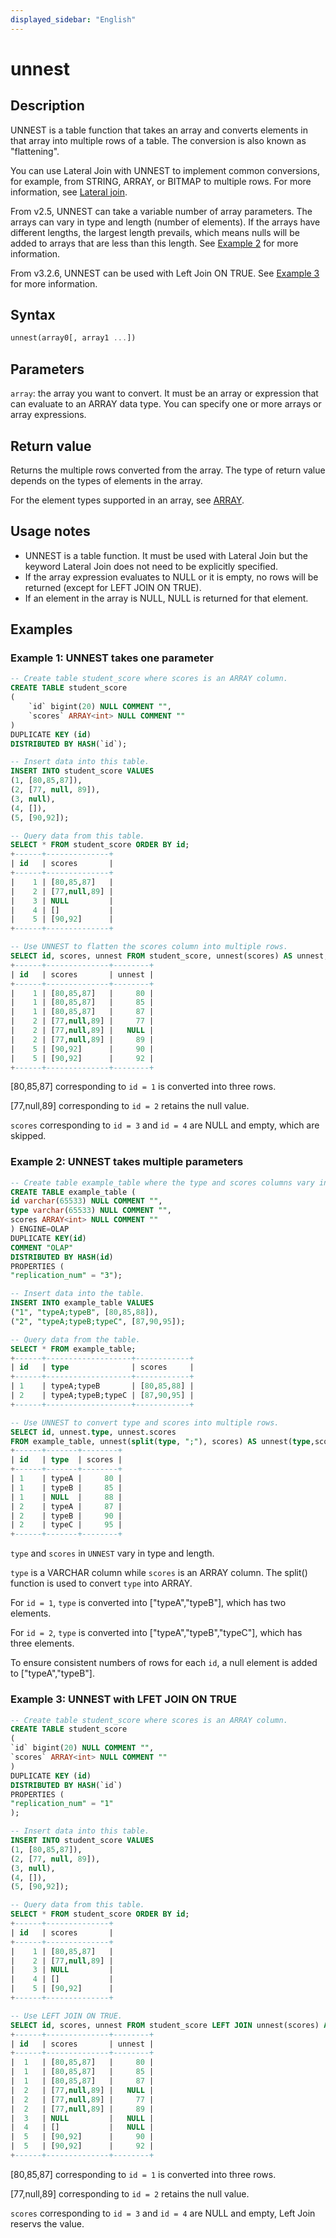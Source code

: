 ```yaml
---
displayed_sidebar: "English"
---
```


# unnest

## Description

UNNEST is a table function that takes an array and converts elements in that array into multiple rows of a table. The conversion is also known as "flattening".

You can use Lateral Join with UNNEST to implement common conversions, for example, from STRING, ARRAY, or BITMAP to multiple rows. For more information, see [Lateral join](../../../using_starrocks/Lateral_join.md).

From v2.5, UNNEST can take a variable number of array parameters. The arrays can vary in type and length (number of elements). If the arrays have different lengths, the largest length prevails, which means nulls will be added to arrays that are less than this length. See [Example 2](#example-2-unnest-takes-multiple-parameters) for more information.

From v3.2.6, UNNEST can be used with Left Join ON TRUE. See [Example 3](#example-3-unnest-left-join-on-true) for more information.

## Syntax

```Haskell
unnest(array0[, array1 ...])
```

## Parameters

`array`: the array you want to convert. It must be an array or expression that can evaluate to an ARRAY data type. You can specify one or more arrays or array expressions.

## Return value

Returns the multiple rows converted from the array. The type of return value depends on the types of elements in the array.

For the element types supported in an array, see [ARRAY](../../data-types/semi_structured/Array.md).

## Usage notes

- UNNEST is a table function. It must be used with Lateral Join but the keyword Lateral Join does not need to be explicitly specified.
- If the array expression evaluates to NULL or it is empty, no rows will be returned (except for LEFT JOIN ON TRUE).
- If an element in the array is NULL, NULL is returned for that element.

## Examples

### Example 1: UNNEST takes one parameter

```SQL
-- Create table student_score where scores is an ARRAY column.
CREATE TABLE student_score
(
    `id` bigint(20) NULL COMMENT "",
    `scores` ARRAY<int> NULL COMMENT ""
)
DUPLICATE KEY (id)
DISTRIBUTED BY HASH(`id`);

-- Insert data into this table.
INSERT INTO student_score VALUES
(1, [80,85,87]),
(2, [77, null, 89]),
(3, null),
(4, []),
(5, [90,92]);

-- Query data from this table.
SELECT * FROM student_score ORDER BY id;
+------+--------------+
| id   | scores       |
+------+--------------+
|    1 | [80,85,87]   |
|    2 | [77,null,89] |
|    3 | NULL         |
|    4 | []           |
|    5 | [90,92]      |
+------+--------------+

-- Use UNNEST to flatten the scores column into multiple rows.
SELECT id, scores, unnest FROM student_score, unnest(scores) AS unnest;
+------+--------------+--------+
| id   | scores       | unnest |
+------+--------------+--------+
|    1 | [80,85,87]   |     80 |
|    1 | [80,85,87]   |     85 |
|    1 | [80,85,87]   |     87 |
|    2 | [77,null,89] |     77 |
|    2 | [77,null,89] |   NULL |
|    2 | [77,null,89] |     89 |
|    5 | [90,92]      |     90 |
|    5 | [90,92]      |     92 |
+------+--------------+--------+
```

[80,85,87] corresponding to `id = 1` is converted into three rows.

[77,null,89] corresponding to `id = 2` retains the null value.

`scores` corresponding to  `id = 3` and `id = 4` are NULL and empty, which are skipped.

### Example 2: UNNEST takes multiple parameters

```SQL
-- Create table example_table where the type and scores columns vary in type.
CREATE TABLE example_table (
id varchar(65533) NULL COMMENT "",
type varchar(65533) NULL COMMENT "",
scores ARRAY<int> NULL COMMENT ""
) ENGINE=OLAP
DUPLICATE KEY(id)
COMMENT "OLAP"
DISTRIBUTED BY HASH(id)
PROPERTIES (
"replication_num" = "3");

-- Insert data into the table.
INSERT INTO example_table VALUES
("1", "typeA;typeB", [80,85,88]),
("2", "typeA;typeB;typeC", [87,90,95]);

-- Query data from the table.
SELECT * FROM example_table;
+------+-------------------+------------+
| id   | type              | scores     |
+------+-------------------+------------+
| 1    | typeA;typeB       | [80,85,88] |
| 2    | typeA;typeB;typeC | [87,90,95] |
+------+-------------------+------------+

-- Use UNNEST to convert type and scores into multiple rows.
SELECT id, unnest.type, unnest.scores
FROM example_table, unnest(split(type, ";"), scores) AS unnest(type,scores);
+------+-------+--------+
| id   | type  | scores |
+------+-------+--------+
| 1    | typeA |     80 |
| 1    | typeB |     85 |
| 1    | NULL  |     88 |
| 2    | typeA |     87 |
| 2    | typeB |     90 |
| 2    | typeC |     95 |
+------+-------+--------+
```

`type` and  `scores` in `UNNEST` vary in type and length.

`type` is a VARCHAR column while `scores` is an ARRAY column. The split() function is used to convert `type` into ARRAY.

For `id = 1`, `type` is converted into ["typeA","typeB"], which has two elements.

For `id = 2`, `type` is converted into  ["typeA","typeB","typeC"], which has three elements.

To ensure consistent numbers of rows for each `id`, a null element is added to ["typeA","typeB"].

### Example 3: UNNEST with LFET JOIN ON TRUE

```SQL
-- Create table student_score where scores is an ARRAY column.
CREATE TABLE student_score
(
`id` bigint(20) NULL COMMENT "",
`scores` ARRAY<int> NULL COMMENT ""
)
DUPLICATE KEY (id)
DISTRIBUTED BY HASH(`id`)
PROPERTIES (
"replication_num" = "1"
);

-- Insert data into this table.
INSERT INTO student_score VALUES
(1, [80,85,87]),
(2, [77, null, 89]),
(3, null),
(4, []),
(5, [90,92]);

-- Query data from this table.
SELECT * FROM student_score ORDER BY id;
+------+--------------+
| id   | scores       |
+------+--------------+
|    1 | [80,85,87]   |
|    2 | [77,null,89] |
|    3 | NULL         |
|    4 | []           |
|    5 | [90,92]      |
+------+--------------+

-- Use LEFT JOIN ON TRUE.
SELECT id, scores, unnest FROM student_score LEFT JOIN unnest(scores) AS unnest ON TRUE ORDER BY 1, 3;
+------+--------------+--------+
| id   | scores       | unnest |
+------+--------------+--------+
|  1   | [80,85,87]   |     80 |
|  1   | [80,85,87]   |     85 |
|  1   | [80,85,87]   |     87 |
|  2   | [77,null,89] |   NULL |
|  2   | [77,null,89] |     77 |
|  2   | [77,null,89] |     89 |
|  3   | NULL         |   NULL |
|  4   | []           |   NULL |
|  5   | [90,92]      |     90 |
|  5   | [90,92]      |     92 |
+------+--------------+--------+
```

[80,85,87] corresponding to `id = 1` is converted into three rows.

[77,null,89] corresponding to `id = 2` retains the null value.

`scores` corresponding to `id = 3` and `id = 4` are NULL and empty, Left Join reservs the value.
